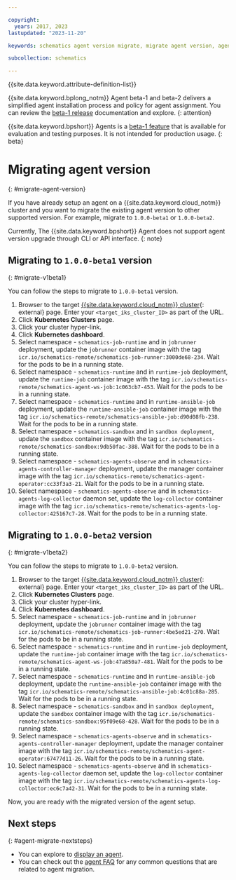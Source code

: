 ```yaml
---

copyright:
  years: 2017, 2023
lastupdated: "2023-11-20"

keywords: schematics agent version migrate, migrate agent version, agent migrate, cli, api, ui

subcollection: schematics

---
```


{{site.data.keyword.attribute-definition-list}}

{{site.data.keyword.bplong_notm}} Agent beta-1 and beta-2 delivers a simplified agent installation process and policy for agent assignment. You can review the [beta-1 release](/docs/schematics?topic=schematics-schematics-relnotes&interface=cli#schematics-mar2223) documentation and explore. 
{: attention}

{{site.data.keyword.bpshort}} Agents is a [beta-1 feature](/docs/schematics?topic=schematics-agent-beta1-limitations) that is available for evaluation and testing purposes. It is not intended for production usage.
{: beta}

# Migrating agent version
{: #migrate-agent-version}

If you have already setup an agent on a {{site.data.keyword.cloud_notm}} cluster and you want to migrate the existing agent version to other supported version. For example, migrate to `1.0.0-beta1`
or `1.0.0-beta2`.

Currently, The {{site.data.keyword.bpshort}} Agent does not support agent version upgrade through CLI or API interface.
{: note}

## Migrating to `1.0.0-beta1` version
{: #migrate-v1beta1}

You can follow the steps to migrate to `1.0.0-beta1` version.

1. Browser to the target [{{site.data.keyword.cloud_notm}} cluster](https://cloud.ibm.com/kubernetes/clusters/){: external} page. Enter your `<target_iks_cluster_ID>` as part of the URL.
2. Click **Kubernetes Clusters** page.
3. Click your cluster hyper-link.
4. Click **Kubernetes dashboard**.
5. Select namespace - `schematics-job-runtime` and in `jobrunner` deployment, update the `jobrunner` container image with the tag `icr.io/schematics-remote/schematics-job-runner:3000de68-234`. Wait for the pods to be in a running state.
6. Select namespace - `schematics-runtime` and in `runtime-job` deployment, update the `runtime-job` container image with the tag `icr.io/schematics-remote/schematics-agent-ws-job:1c063cb7-453`. Wait for the pods to be in a running state.
7. Select namespace - `schematics-runtime` and in `runtime-ansible-job` deployment, update the `runtime-ansible-job` container image with the tag `icr.io/schematics-remote/schematics-ansible-job:d90d08fb-238`. Wait for the pods to be in a running state.
8. Select namespace - `schematics-sandbox` and in `sandbox deployment`, update the `sandbox` container image with the tag `icr.io/schematics-remote/schematics-sandbox:9db50fac-388`. Wait for the pods to be in a running state.
9. Select namespace - `schematics-agents-observe` and in `schematics-agents-controller-manager` deployment, update the manager container image with the tag `icr.io/schematics-remote/schematics-agent-operator:cc33f3a3-21`. Wait for the pods to be in a running state.
10. Select namespace - `schematics-agents-observe` and in `schematics-agents-log-collector` daemon set, update the `log-collector` container image with the tag `icr.io/schematics-remote/schematics-agents-log-collector:425167c7-28`. Wait for the pods to be in a running state.

## Migrating to `1.0.0-beta2` version 
{: #migrate-v1beta2}

You can follow the steps to migrate to `1.0.0-beta2` version.

1. Browser to the target [{{site.data.keyword.cloud_notm}} cluster](https://cloud.ibm.com/kubernetes/clusters/){: external} page. Enter your `<target_iks_cluster_ID>` as part of the URL.
2. Click **Kubernetes Clusters** page.
3. Click your cluster hyper-link.
4. Click **Kubernetes dashboard**.
5. Select namespace - `schematics-job-runtime` and in `jobrunner` deployment, update the `jobrunner` container image with the tag `icr.io/schematics-remote/schematics-job-runner:4be5ed21-270`. Wait for the pods to be in a running state.
6. Select namespace - `schematics-runtime` and in `runtime-job` deployment, update the `runtime-job` container image with the tag `icr.io/schematics-remote/schematics-agent-ws-job:47a850a7-481`. Wait for the pods to be in a running state.
7. Select namespace - `schematics-runtime` and in `runtime-ansible-job` deployment, update the `runtime-ansible-job` container image with the tag `icr.io/schematics-remote/schematics-ansible-job:4c01c88a-285`. Wait for the pods to be in a running state.
8. Select namespace - `schematics-sandbox` and in `sandbox deployment`, update the `sandbox` container image with the tag `icr.io/schematics-remote/schematics-sandbox:95f09e68-428`. Wait for the pods to be in a running state.
9. Select namespace - `schematics-agents-observe` and in `schematics-agents-controller-manager` deployment, update the manager container image with the tag `icr.io/schematics-remote/schematics-agent-operator:67477d11-26`. Wait for the pods to be in a running state.
10. Select namespace - `schematics-agents-observe` and in `schematics-agents-log-collector` daemon set, update the `log-collector` container image with the tag `icr.io/schematics-remote/schematics-agents-log-collector:ec6c7a42-31`. Wait for the pods to be in a running state.

Now, you are ready with the migrated version of the agent setup.

## Next steps
{: #agent-migrate-nextsteps}

- You can explore to [display an agent](/docs/schematics?topic=schematics-display-agentb1-overview&interface=cli).
- You can check out the [agent FAQ](/docs/schematics?topic=schematics-faqs-agent) for any common questions that are related to agent migration.

